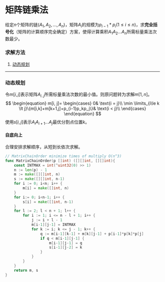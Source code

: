 # 矩阵链乘法

给定$n$个矩阵的链($A_1, A_2, ..., A_n$)，矩阵$A_i$的规模为$p_{i-1}*p_i(1 \le i \le n)$，求**完全括号化**（矩阵的计算顺序完全确定）方案，使得计算乘积$A_1A_2...A_n$所需标量乘法次数最少。

### 求解方法

1. [动态规划](动态规划.md)

---

### 动态规划

令$m[i, j]$表示矩阵$A_{i..j}$所需标量乘法次数的最小值。则原问题转为求解$m[1, n]$。
$$
\begin{equation}
m[i, j]=
\begin{cases}
0& \text{i = j}\\
\min \limits_{i\le k \lt j}\{m[i,k]+m[k+1,j]+p_{i-1}p_kp_j\}& \text{i < j}\\
\end{cases}
\end{equation}
$$
使用$s[i, j]$表示$A_iA_{i+1}...A_j$最优分割点位置$k$。

#### 自底向上

合理安排求解顺序，从短到长依次求解。

```go
// MatrixChainOrder minimize times of multiply O(n^3)
func MatrixChainOrder(p []int) ([][]int, [][]int){
	const INTMAX = int(^uint32(0) >> 1)
	n := len(p) - 1
	m := make([][]int, n)
	s := make([][]int, n-1)
	for i := 0; i<n; i++ {
		m[i] = make([]int, n)
	}
	for i:= 0; i<n-1; i++ {
		s[i] = make([]int, n-1)
	}
	for l := 2; l < n + 1; l++ {
		for i := 1; i <= n - l + 1; i++ {
			j := i + l - 1
			m[i-1][j-1] = INTMAX
			for k := i; k <= j - 1; k++ {
				q := m[i-1][k-1] + m[k][j-1] + p[i-1]*p[k]*p[j]
				if q < m[i-1][j-1] {
					m[i-1][j-1] = q
					s[i-1][j-2] = k
				}
			}
		}
	}
	return m, s
}
```

